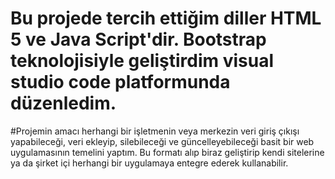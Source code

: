 # Bu projede tercih ettiğim diller HTML 5 ve Java Script'dir. Bootstrap teknolojisiyle geliştirdim visual studio code platformunda düzenledim.
#Projemin amacı herhangi bir işletmenin veya merkezin veri giriş çıkışı yapabileceği, veri ekleyip, silebileceği ve güncelleyebileceği basit bir web uygulamasının temelini yaptım. Bu formatı alıp biraz geliştirip kendi sitelerine ya da şirket içi herhangi bir uygulamaya entegre ederek kullanabilir. 
